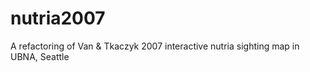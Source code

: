# nutria2007
A refactoring of Van &amp; Tkaczyk 2007 interactive nutria sighting map in UBNA, Seattle
